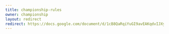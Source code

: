 ```yaml
---
title: championship-rules
owner: championship
layout: redirect
redirect: https://docs.google.com/document/d/1cB8QaRqiYuGI9avEAKqdvIJXyk2t6kXUmh7gSsBhjlI/edit
---
```

